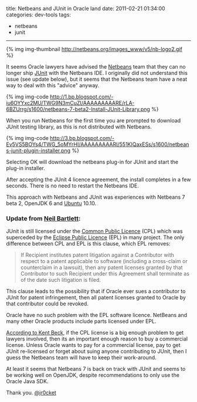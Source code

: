 title: Netbeans and JUnit in Oracle land
date: 2011-02-21 01:34:00
categories: dev-tools
tags: 
- netbeans
- junit
---

{% img img-thumbnail http://netbeans.org/images_www/v5/nb-logo2.gif %}

It seems Oracle lawyers have advised the [Netbeans](http://www.netbeans.org) team that they can no longer ship [JUnit](http://junit.org) with the Netbeans IDE.  I originally did not understand this issue (see update below), but it seems that the Netbeans team have a neat way to deal with this "advice" anyway.

<!-- more -->

{% img img-code http://1.bp.blogspot.com/-iu6OYYxc2MU/TWG9N3mCuZI/AAAAAAAAARE/rLA-6BZUrrg/s1600/netbeans-7-beta2-Install-JUnit-Library.png %}

When you run Netbeans for the first time you are prompted to download JUnit testing library, as this is not distributed with Netbeans.

{% img img-code http://3.bp.blogspot.com/-Ev5VS5BOYs4/TWG_5oMYrHI/AAAAAAAAARI/551KIQaxESs/s1600/netbeans-junit-plugin-installer.png %}

Selecting OK will download the netbeans plug-in for JUnit and start the plug-in installer.

After accepting the JUnit 4 licence agreement, the install completes in a few seconds.  There is no need to restart the Netbeans IDE.

This approach with Netbeans and JUnit was experiences with Netbeans 7 beta 2, OpenJDK 6 and [Ubuntu](http://www.ubuntu.com) 10.10.

### Update from [Neil Bartlett](http://njbartlett.name/):

JUnit is still licensed under the [Common Public Licence](http://en.wikipedia.org/wiki/Common_Public_License) (CPL) which was superceded by the [Eclipse Public Licence](http://en.wikipedia.org/wiki/Eclipse_Public_License) (EPL) in many project. The only difference between CPL and EPL is this clause, which EPL removes:

> If Recipient institutes patent litigation against a Contributor with respect to a patent applicable to software (including a cross-claim or counterclaim in a lawsuit), then any patent licenses granted by that Contributor to such Recipient under this Agreement shall terminate as of the date such litigation is filed.

This clause leads to the possibility that if Oracle ever sues a contributor to JUnit for patent infringement, then all patent licenses granted to Oracle by that contributor could be revoked. 

Oracle have no such problem with the EPL software licence. NetBeans and many other Oracle products include parts licensed under EPL.

[According to Kent Beck](http://tech.groups.yahoo.com/group/junit/message/23147?var=1), if the CPL license is a big enough problem to get lawyers involved, then its an important enough reason to buy a commercial license.  Unless Oracle wants to pay for a commercial license, pay to get JUnit re-licensed or forget about suing anyone contributing to JUnit,  then I guess the Netbeans team will have to keep their work-around.

At least it seems that Netbeans 7 is back on track with JUnit and seems to be working well on OpenJDK, despite recommendations to only use the Oracle Java SDK.

Thank you.
[@jr0cket](https://twitter.com/jr0cket)
